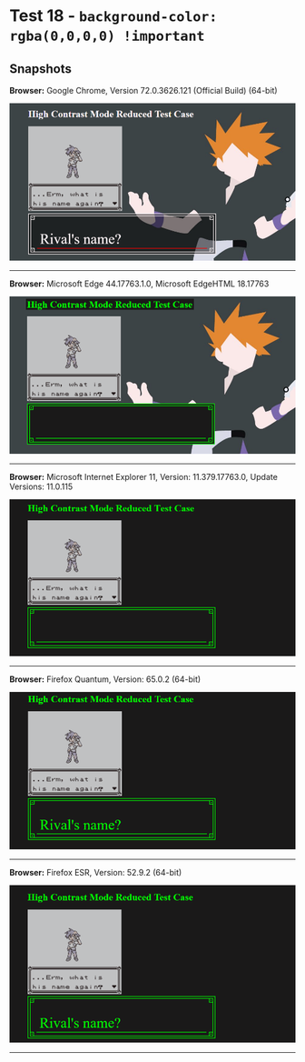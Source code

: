 # Test 18 - `background-color: rgba(0,0,0,0) !important`

## Snapshots
**Browser:** Google Chrome, Version 72.0.3626.121 (Official Build) (64-bit)

![Chrome Snapshot](/18-rgba%20!important/snapshots/GoogleChrome.png)
___

**Browser:** Microsoft Edge 44.17763.1.0, Microsoft EdgeHTML 18.17763

![Edge Snapshot](/18-rgba%20!important/snapshots/MicrosoftEdge_HCM.png)
___
**Browser:** Microsoft Internet Explorer 11, Version: 11.379.17763.0, Update Versions: 11.0.115

![Internet Explorer Snapshot](/18-rgba%20!important/snapshots/InternetExplorer_HCM.png)
___
**Browser:** Firefox Quantum, Version: 65.0.2 (64-bit)

![Firefox Quantum Snapshot](/18-rgba%20!important/snapshots/FirefoxQuantum_HCM.png)
___
**Browser:** Firefox ESR, Version: 52.9.2 (64-bit)

![Firefox ESR Snapshot](/18-rgba%20!important/snapshots/FirefoxESR_HCM.png)
___
